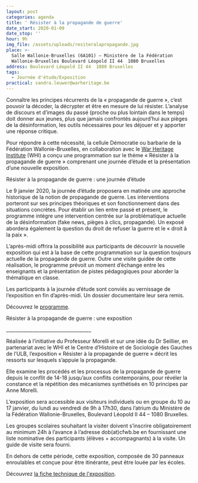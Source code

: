 ```yaml
---
layout: post
categories: agenda
title: ' Résister à la propagande de guerre'
date_start: 2020-01-09
date_stop: ''
hour: 9h
img_file: /assets/uploads/resiteralapropagande.jpg
place: >-
  Salle Wallonie-Bruxelles (6A101) – Ministère de la Fédération
  Wallonie-Bruxelles Boulevard Léopold II 44  1080 Bruxelles
address: Boulevard Léopold II 44  1080 Bruxelles
tags:
  - Journée d'étude/Exposition
practical: sandra.leuwer@warheritage.be
---
```

Connaître les principes récurrents de la « propagande de guerre », c’est pouvoir la décoder, la décrypter et être en mesure de lui résister. L’analyse  de discours et d’images du passé (proche ou plus lointain dans le temps) doit donner  aux jeunes, plus que jamais confrontés aujourd’hui aux pièges de la désinformation, les outils nécessaires pour les déjouer et y apporter une réponse critique.

Pour répondre à cette nécessité, la cellule Démocratie ou barbarie de la Fédération Wallonie-Bruxelles, en collaboration avec le [War Heritage Institute](https://www.warheritage.be/fr) (WHI)  a conçu  une  programmation sur le thème « Résister à la propagande de guerre » comprenant une journée d’étude et la présentation d’une nouvelle exposition.

Résister à la propagande de guerre : une journée d’étude

Le 9 janvier 2020, la journée d’étude  proposera en matinée une approche historique  de la notion de propagande de guerre. Les interventions porteront sur ses principes théoriques et  son fonctionnement dans des situations concrètes. Pour établir un lien entre passé et présent, le programme intègre une intervention centrée sur la problématique actuelle de la désinformation (fake news, pièges à clics, propagande). Un exposé abordera également la question du droit de refuser la guerre et le « droit à la paix ».

L’après-midi offrira la possibilité aux participants de découvrir la nouvelle exposition qui est à la base de cette programmation sur la question toujours actuelle de la propagande de guerre. Outre une visite guidée de cette réalisation, le programme prévoit un moment d’échange entre les enseignants et la présentation de pistes pédagogiques pour aborder la thématique en classe.

Les participants à la journée d’étude sont conviés au vernissage de l’exposition en fin d’après-midi. Un dossier documentaire leur sera remis. 

Découvrez le [programme](http://www.democratieoubarbarie.cfwb.be/index.php?eID=tx_nawsecuredl&u=0&g=0&hash=6b8582e820093521347b23cac92bfb87f381ab68&file=fileadmin/sites/dob/upload/dob_super_editor/dob_editor/documents/News/WHI/Programme_journee_Propagande_09-01-2020_.pdf).

Résister à la propagande de guerre : une exposition

\_\_\_\_\_\_\_\_\_\_\_\_\_\_\_\_\_\_\_\_\_\_\_\_\_\_\_\_\_\_\_\_\_\_\_\_

Réalisée à l’initiative du Professeur Morelli et sur une idée du Dr Seillier, en partenariat avec le WHI et le Centre d’Histoire et de Sociologie des Gauches de l’ULB, l’exposition « Résister à la propagande de guerre » décrit les ressorts sur lesquels s’appuie la propagande.

Elle examine les procédés et les processus de la propagande de guerre depuis le conflit de 14-18 jusqu’aux conflits contemporains, pour révéler la constance et la répétition des mécanismes synthétisés en 10 principes par Anne Morelli.

L’exposition  sera accessible aux visiteurs individuels ou en groupe du 10 au 17 janvier, du lundi au vendredi de 9h à 17h30, dans l’atrium du Ministère de la Fédération Wallonie-Bruxelles, Boulevard Léopold II 44 – 1080 Bruxelles.

Les groupes scolaires souhaitant la visiter doivent s’inscrire obligatoirement au minimum 24h à l’avance à l’adresse dob(at)cfwb.be en fournissant une liste nominative des participants (élèves + accompagnants) à la visite. Un guide de visite sera fourni.

En dehors de cette période, cette exposition, composée de 30 panneaux enroulables et conçue pour être itinérante,  peut être louée par les écoles.

Découvrez [la fiche technique de l'exposition](http://www.democratieoubarbarie.cfwb.be/index.php?eID=tx_nawsecuredl&u=0&g=0&hash=01ebbcd51020241eecf93dbf9488b7e5972e8947&file=fileadmin/sites/dob/upload/dob_super_editor/dob_editor/documents/News/WHI/Fiche_technique_expo_propagande.pdf).
